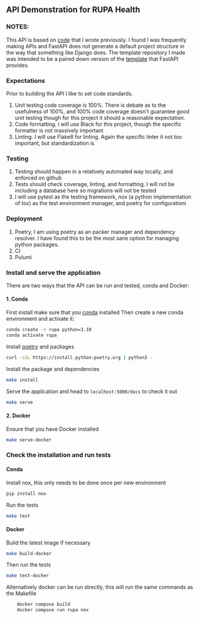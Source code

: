 ## API Demonstration for RUPA Health

### NOTES:
This API is based on [code](https://github.com/johnchase/fastapi-factory) that I wrote previously. I found I was frequently making APIs and FastAPI does not generate a default project structure in the way that something like Django does. The template repository I made was intended to be a paired down version of the [template](https://github.com/tiangolo/full-stack-fastapi-postgresql) that FastAPI provides. 

### Expectations
Prior to building the API I like to set code standards.
1. Unit testing code coverage is 100%. There is debate as to the usefulness of 100%, and 100% code coverage doesn't guarantee good unit testing though for this project it should a reasonable expectation.
2. Code formatting. I will use Black for this project, though the specific formatter is not massively important
3. Linting. I will use Flake8 for linting. Again the specific linter it not too important, but standardization is

### Testing
1. Testing should happen in a relatively automated way locally, and enforced on github
2. Tests should check coverage, linting, and formatting. I will not be including a database here so migrations will not be tested
3. I will use pytest as the testing framework, nox (a python implementation of tox) as the test environment manager, and poetry for configurationi

### Deployment
1. Poetry, I am using poetry as an packer manager and dependency resolver. I have found this to be the most sane option for managing python packages. 
2. CI
3. Pulumi 


### Install and serve the application
There are two ways that the API can be run and tested, conda and Docker:

#### 1. Conda
First install make sure that you [conda](https://docs.conda.io/en/latest/miniconda.html) installed
Then create a new conda environment and activate it:

```bash
conda create -n rupa python=3.10
conda activate rupa
```

Install [poetry](https://python-poetry.org/docs/) and packages

```bash
curl -sSL https://install.python-poetry.org | python3 -
```

Install the package and dependencies
```bash
make install
```

Serve the application and head to `localhost:5000/docs` to check it out
```bash
make serve
```

#### 2. Docker
Ensure that you have Docker installed

```bash 
make serve-docker
```


### Check the installation and run tests  

#### Conda
Install nox, this only needs to be done once per new environment
```bash
pip install nox
```
Run the tests
```bash
make test
```

#### Docker 
Build the latest image if necessary
```bash
make build-docker
```
Then run the tests
```bash
make test-docker
```

Alternatively docker can be run directly, this will run the same commands as the Makefile
```bash
	docker compose build
	docker compose run rupa nox 
```
